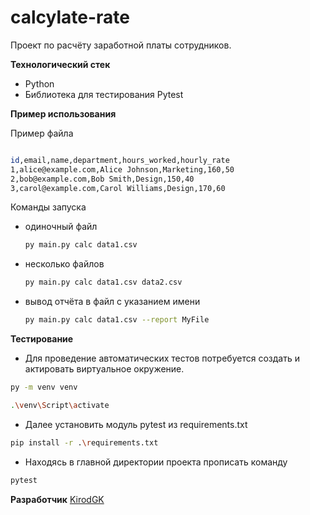 # calcylate-rate

Проект по расчёту заработной платы сотрудников.

**Технологический стек**

- Python
- Библиотека для тестирования Pytest

**Пример использования**

Пример файла

```bash

id,email,name,department,hours_worked,hourly_rate
1,alice@example.com,Alice Johnson,Marketing,160,50
2,bob@example.com,Bob Smith,Design,150,40
3,carol@example.com,Carol Williams,Design,170,60
```

Команды запуска

- одиночный файл

  ```bash
  py main.py calc data1.csv
  ```

- несколько файлов

  ```bash
  py main.py calc data1.csv data2.csv
  ```

- вывод отчёта в файл с указанием имени
  ```bash
  py main.py calc data1.csv --report MyFile
  ```

**Тестирование**

- Для проведение автоматических тестов потребуется создать и актировать виртуальное окружение.

```bash
py -m venv venv
```

```bash
.\venv\Script\activate
```

- Далее установить модуль pytest из requirements.txt

```bash
pip install -r .\requirements.txt
```

- Находясь в главной директории проекта прописать команду

```bash
pytest
```

**Разработчик**
[KirodGK](https://github.com/KirodGK)
